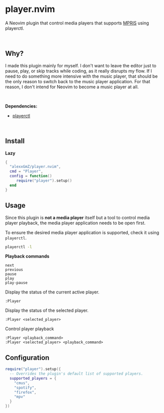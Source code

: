 # player.nvim

A Neovim plugin that control media players that supports [MPRIS](https://wiki.archlinux.org/title/MPRIS)
using playerctl.

<br>

## Why?

I made this plugin mainly for myself. I don't want to leave the editor just to pause,
play, or skip tracks while coding, as it really disrupts my flow. If I need to do
something more intensive with the music player, that should be the only reason to switch
back to the music player application. For that reason, I don't intend for Neovim to
become a music player at all.

<br>

**Dependencies:**

* [playerctl](https://github.com/altdesktop/playerctl)

<br>

## Install

**Lazy**

```lua
{
  "alexxGmZ/player.nvim",
  cmd = "Player",
  config = function()
     require("player").setup()
  end
}
```

## Usage

Since this plugin is **not a media player** itself but a tool to control media player
playback, the media player application needs to be open first.

To ensure the desired media player application is supported, check it using `playerctl`.

```bash
playerctl -l
```

**Playback commands**

```
next
previous
pause
play
play-pause
```

Display the status of the current active player.

```
:Player
```

Display the status of the selected player.

```
:Player <selected_player>
```

Control player playback

```
:Player <playback_command>
:Player <selected_player> <playback_command>
```

## Configuration
```lua
require("player").setup({
  -- Overrides the plugin's default list of supported players.
  supported_players = {
    "cmus",
    "spotify",
    "firefox",
    "mpv"
  }
})
```
